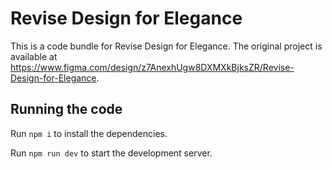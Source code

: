 
  # Revise Design for Elegance

  This is a code bundle for Revise Design for Elegance. The original project is available at https://www.figma.com/design/z7AnexhUgw8DXMXkBjksZR/Revise-Design-for-Elegance.

  ## Running the code

  Run `npm i` to install the dependencies.

  Run `npm run dev` to start the development server.
  